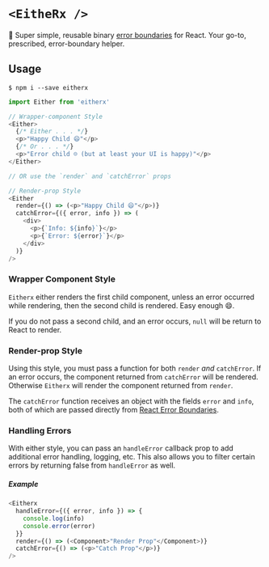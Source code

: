 # `<EitheRx />`
:pill: Super simple, reusable binary [error boundaries][react-error-docs] for React. Your go-to, prescribed, error-boundary helper.

## Usage
```shell
$ npm i --save eitherx
```

```javascript
import Either from 'eitherx'

// Wrapper-component Style
<Either>
  {/* Either . . . */}
  <p>"Happy Child 😄"</p>
  {/* Or . . . */}
  <p>"Error child ☹️ (but at least your UI is happy)"</p>
</Either>

// OR use the `render` and `catchError` props

// Render-prop Style
<Either
  render={() => (<p>"Happy Child 😄"</p>)}
  catchError={({ error, info }) => (
    <div>
      <p>{`Info: ${info}`}</p>
      <p>{`Error: ${error}`}</p>
    </div>
  )}
/>
```

### Wrapper Component Style
`Eitherx` either renders the first child component, unless an error occurred while rendering, then the second child is rendered. Easy enough 😄.

If you do not pass a second child, and an error occurs, `null` will be return to React to render.

### Render-prop Style
Using this style, you must pass a function for both `render` _and_ `catchError`. If an error occurs, the component
returned from `catchError` will be rendered. Otherwise `Eitherx` will render the component returned from `render`.

The `catchError` function receives an object with the fields `error` and `info`, both of which are passed directly from
[React Error Boundaries][react-error-docs-target].

[react-error-docs]: https://reactjs.org/blog/2017/07/26/error-handling-in-react-16.html
[react-error-docs-target]: https://reactjs.org/blog/2017/07/26/error-handling-in-react-16.html#introducing-error-boundaries

### Handling Errors
With either style, you can pass an `handleError` callback prop to add additional error handling, logging, etc. This also allows you to
filter certain errors by returning false from `handleError` as well.
##### Example
```javascript
<Eitherx
  handleError={({ error, info }) => {
    console.log(info)
    console.error(error)
  }}
  render={() => (<Component>"Render Prop"</Component>)}
  catchError={() => (<p>"Catch Prop"</p>)}
/>
```
